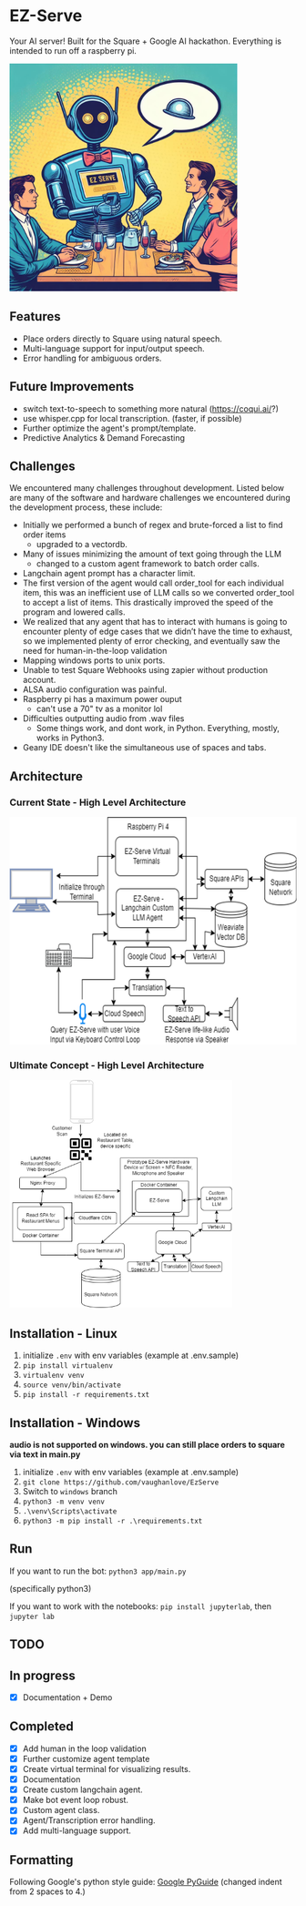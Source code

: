 
# EZ-Serve
Your AI server! Built for the Square + Google AI hackathon. Everything is intended to run off a raspberry pi.

<img src="ezserve.png" height="400">

## Features
- Place orders directly to Square using natural speech.
- Multi-language support for input/output speech.
- Error handling for ambiguous orders.

## Future Improvements
- switch text-to-speech to something more natural (https://coqui.ai/?)
- use whisper.cpp for local transcription. (faster, if possible)
- Further optimize the agent's prompt/template.
- Predictive Analytics & Demand Forecasting

## Challenges
We encountered many challenges throughout development. Listed below are many of the software and hardware challenges we encountered during the development process, these include:
- Initially we performed a bunch of regex and brute-forced a list to find order items
  - upgraded to a vectordb.
- Many of issues minimizing the amount of text going through the LLM
  - changed to a custom agent framework to batch order calls.
- Langchain agent prompt has a character limit.
- The first version of the agent would call order_tool for each individual item, this was an inefficient use of LLM calls so we converted order_tool to accept a list of items. This drastically improved the speed of the program and lowered calls.
- We realized that any agent that has to interact with humans is going to encounter plenty of edge cases that we didn’t have the time to exhaust, so we implemented plenty of error checking, and eventually saw the need for human-in-the-loop validation
- Mapping windows ports to unix ports.
- Unable to test Square Webhooks using zapier without production account.
- ALSA audio configuration was painful.
- Raspberry pi has a maximum power ouput
  - can't use a 70" tv as a monitor lol
- Difficulties outputting audio from .wav files
  - Some things work, and dont work, in Python. Everything, mostly, works in Python3.
- Geany IDE doesn't like the simultaneous use of spaces and tabs.


## Architecture

### Current State - High Level Architecture
<img src="ezserve-current-state-diagram.png" height="400">

### Ultimate Concept - High Level Architecture
<img src="ezserve-ultimate-state-diagram.png" height="400">

## Installation - Linux

1. initialize `.env` with env variables (example at .env.sample) 
2. ```pip install virtualenv```
3. `virtualenv venv`
4. `source venv/bin/activate`
5. `pip install -r requirements.txt`


## Installation - Windows

<b>audio is not supported on windows. you can still place orders to square via text in main.py</b>

1. initialize `.env` with env variables (example at .env.sample) 
2. ```git clone https://github.com/vaughanlove/EzServe```
3. Switch to `windows` branch
4. ```python3 -m venv venv```
5. ```.\venv\Scripts\activate```
6. ```python3 -m pip install -r .\requirements.txt```

## Run 

If you want to run the bot:                 `python3 app/main.py` 

(specifically python3)

If you want to work with the notebooks:  `pip install jupyterlab`, then  `jupyter lab`

## TODO

## In progress

- [x] Documentation + Demo
## Completed

- [x] Add human in the loop validation
- [x] Further customize agent template 
- [x] Create virtual terminal for visualizing results.
- [x] Documentation
- [x] Create custom langchain agent.
- [x] Make bot event loop robust.
- [x] Custom agent class.
- [x] Agent/Transcription error handling.
- [x] Add multi-language support.

## Formatting

Following Google's python style guide: [Google PyGuide](https://google.github.io/styleguide/pyguide.html)
(changed indent from 2 spaces to 4.)
